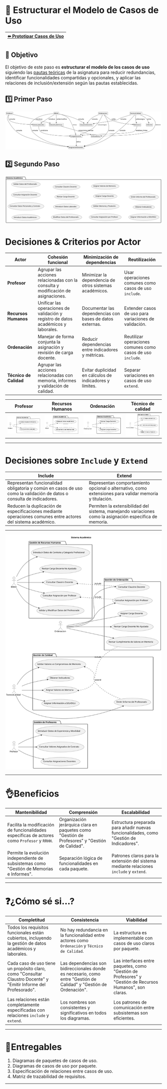 # 📝 Estructurar el Modelo de Casos de Uso

| [⬅️ Prototipar Casos de Uso](PrototiparCasosDeUso.md) |
|:--|

## 🎯 **Objetivo**

El objetivo de este paso es **estructurar el modelo de los casos de uso** siguiendo las [pautas teóricas](https://github.com/mmasias/IdSw1/blob/main/temario/contenidos/eCdU.md) de la asignatura para reducir redundancias, identificar funcionalidades compartidas y opcionales, y aplicar las relaciones de inclusión/extensión según las pautas establecidas. 

## 1️⃣ Primer Paso

![Paso 1](/images/modelosUML/CdU/EstructurarCasosDeUso/Paso1.svg)

## 2️⃣ Segundo Paso

![Paso 2](/images/modelosUML/CdU/EstructurarCasosDeUso/Paso2.svg)

# Decisiones & Criterios por Actor

| Actor                   | Cohesión funcional                          | Minimización de dependencias                     | Reutilización                                      |
|-------------------------|---------------------------------------------|------------------------------------------------|--------------------------------------------------|
| **Profesor**            | Agrupar las acciones relacionadas con la consulta y modificación de asignaciones. | Minimizar la dependencia de otros sistemas académicos. | Usar operaciones comunes como casos de uso `include`. |
| **Recursos Humanos**    | Unificar las operaciones de validación y registro de datos académicos y laborales. | Documentar las dependencias con bases de datos externas. | Extender casos de uso para variaciones de validación. |
| **Ordenación**          | Manejar de forma conjunta la asignación y revisión de carga docente. | Reducir dependencias entre indicadores y métricas. | Reutilizar operaciones comunes como casos de uso `include`. |
| **Técnico de Calidad**  | Agrupar las acciones relacionadas con memoria, informes y validación de calidad. | Evitar duplicidad en cálculos de indicadores y límites. | Separar variaciones en casos de uso `extend`. |



| Profesor                                | Recursos Humanos                                 | Ordenación                               | Técnico de calidad               |
|------------------------------------------|---------------------------------------|----------------------------------------|-----------------------------------------|
| ![Diagrama Profesor](/images/modelosUML/CdU/EstructurarCasosDeUso/profesor.svg) | ![Diagrama Médico](/images/modelosUML/CdU/EstructurarCasosDeUso/RRHH.svg) | ![Diagrama Paciente](/images/modelosUML/CdU/EstructurarCasosDeUso/Ordenacion.svg) | ![Diagrama Administrativo](/images/modelosUML/CdU/EstructurarCasosDeUso/TecnicoCalidad.svg) |

---
# Decisiones sobre `Include` y `Extend`

| Include                                     | Extend                                      |
|---------------------------------------------|--------------------------------------------|
| Representan funcionalidad obligatoria y común en casos de uso como la validación de datos o consulta de indicadores. | Representan comportamiento opcional o alternativo, como extensiones para validar memoria y titulación. |
| Reducen la duplicación de especificaciones mediante operaciones comunes entre actores del sistema académico. | Permiten la extensibilidad del sistema, manejando variaciones como la asignación específica de memoria. |

---

![](/images/modelosUML/CdU/EstructurarCasosDeUso/esquema.svg)

---

# 👌Beneficios

| Mantenibilidad                                  | Comprensión                                | Escalabilidad                              |
|------------------------------------------------|--------------------------------------------|-------------------------------------------|
| Facilita la modificación de funcionalidades específicas de actores como `Profesor` y `RRHH`. | Organización jerárquica clara en paquetes como "Gestión de Profesores" y "Gestión de Calidad". | Estructura preparada para añadir nuevas funcionalidades, como "Gestión de Indicadores". |
| Permite la evolución independiente de subsistemas como "Gestión de Memorias e Informes". | Separación lógica de funcionalidades en cada paquete. | Patrones claros para la extensión del sistema mediante relaciones `include` y `extend`. |

---

# ❓¿Cómo sé si...?

| Completitud                                     | Consistencia                              | Viabilidad                                |
|------------------------------------------------|-------------------------------------------|-------------------------------------------|
| Todos los requisitos funcionales están cubiertos, incluyendo la gestión de datos académicos y laborales. | No hay redundancia en la funcionalidad entre actores como `Ordenación` y `Técnico de Calidad`. | La estructura es implementable con casos de uso claros por paquete. |
| Cada caso de uso tiene un propósito claro, como "Consultar Claustro Docente" y "Emitir Informe del Profesorado". | Las dependencias son bidireccionales donde es necesario, como entre "Gestión de Calidad" y "Gestión de Ordenación". | Las interfaces entre paquetes, como "Gestión de Profesores" y "Gestión de Recursos Humanos", son claras. |
| Las relaciones están completamente especificadas con relaciones `include` y `extend`. | Los nombres son consistentes y significativos en todos los diagramas. | Los patrones de comunicación entre subsistemas son eficientes. |

---

# 📒Entregables

1. Diagramas de paquetes de casos de uso.
2. Diagramas de casos de uso por paquete.
3. Especificación de relaciones entre casos de uso.
4. Matriz de trazabilidad de requisitos.

---
